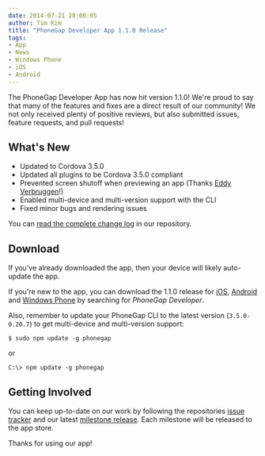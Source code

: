 ```yaml
---
date: 2014-07-21 20:00:05
author: Tim Kim
title: "PhoneGap Developer App 1.1.0 Release"
tags:
- App
- News
- Windows Phone
- iOS
- Android
---
```


The PhoneGap Developer App has now hit version 1.1.0! We're proud to say that many of
the features and fixes are a direct result of our community! We not only received
plenty of positive reviews, but also submitted issues, feature requests, and pull requests!

## What's New

- Updated to Cordova 3.5.0
- Updated all plugins to be Cordova 3.5.0 compliant
- Prevented screen shutoff when previewing an app (Thanks [Eddy Verbruggen][7]!)
- Enabled multi-device and multi-version support with the CLI
- Fixed minor bugs and rendering issues

You can [read the complete change log][1] in our repository.

## Download

If you've already downloaded the app, then your device will likely auto-update the app.

If you're new to the app, you can download the 1.1.0 release for [iOS][2], [Android][3]
and [Windows Phone][4] by searching for _PhoneGap Developer_.

Also, remember to update your PhoneGap CLI to the latest version (`3.5.0-0.20.7`) to
get multi-device and multi-version support:

    $ sudo npm update -g phonegap

or

    C:\> npm update -g phonegap

## Getting Involved

You can keep up-to-date on our work by following the repositories [issue tracker][6]
and our latest [milestone release][5]. Each milestone will be released to the app store.

Thanks for using our app!

[1]: https://github.com/phonegap/phonegap-app-developer/blob/master/CHANGELOG.md#110
[2]: https://itunes.apple.com/app/id843536693
[3]: https://play.google.com/store/apps/details?id=com.adobe.phonegap.app
[4]: http://www.windowsphone.com/en-us/store/app/phonegap-developer/5c6a2d1e-4fad-4bf8-aaf7-71380cc84fe3
[5]: https://github.com/phonegap/phonegap-app-developer/issues/milestones
[6]: https://github.com/phonegap/phonegap-app-developer/issues/
[7]: https://github.com/EddyVerbruggen/Insomnia-PhoneGap-Plugin/

